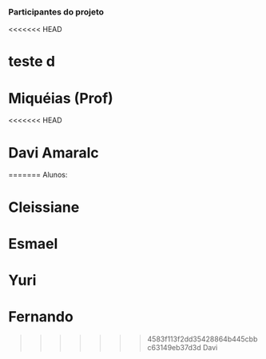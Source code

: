 ### Participantes do projeto

<<<<<<< HEAD

teste
d
=======
# Miquéias (Prof)
<<<<<<< HEAD
# Davi Amaralc
=======
Alunos:

# Cleissiane
# Esmael 
# Yuri 
# Fernando 


>>>>>>> 4583f113f2dd35428864b445cbbc63149eb37d3d
>>>>>>> Davi
